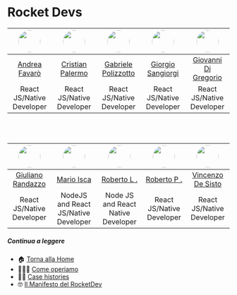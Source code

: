 # Rocket Devs

| <img src="https://github.com/andreafavaro-bitrocketdev.png" width="50px" style="border-radius: 50px"> | <img src="https://github.com/cristianpalermo-bitrocketdev.png" width="50px" style="border-radius: 50px"> | <img src="https://github.com/gabrielepolizzotto-bitrocketdev.png" width="50px" style="border-radius: 50px"> | <img src="https://github.com/giorgiosangiorgi-bitrocketdev.png" width="50px" style="border-radius: 50px"> | <img src="https://github.com/giovannidigregorio-bitrocketdev.png" width="50px" style="border-radius: 50px"> |
| :---------------------------------------------------------------------------------------------------: | :------------------------------------------------------------------------------------------------------: | :---------------------------------------------------------------------------------------------------------: | :-------------------------------------------------------------------------------------------------------: | :---------------------------------------------------------------------------------------------------------: |
|      [Andrea Favarò](https://github.com/bitRocket-dev/.github/blob/main/profile/cv/ANDREA_CV.MD)      |     [Cristian Palermo](https://github.com/bitRocket-dev/.github/blob/main/profile/cv/CRISTIAN_CV.md)     |     [Gabriele Polizzotto](https://github.com/bitRocket-dev/.github/blob/main/profile/cv/GABRIELE_CV.md)     |     [Giorgio Sangiorgi](https://github.com/bitRocket-dev/.github/blob/main/profile/cv/GIORGIO_CV.md)      |    [Giovanni Di Gregorio](https://github.com/bitRocket-dev/.github/blob/main/profile/cv/GIOVANNI_CV.md)     |
|                                       React JS/Native Developer                                       |                                        React JS/Native Developer                                         |                                          React JS/Native Developer                                          |                                         React JS/Native Developer                                         |                                          React JS/Native Developer                                          |

<div style="margin-bottom: 68px"></div>

| <img src="https://github.com/giulianorandazzo-bitrocketdev.png" width="50px" style="border-radius: 50px"> | <img src="https://github.com/marioisca-bitrocketdev.png" width="50px" style="border-radius: 50px"> | <img src="https://github.com/robertolaporta-bitrocketdev.png" width="50px" style="border-radius: 50px"> | <img src="https://github.com/robertoportaluri-bitrocketdev.png" width="50px" style="border-radius: 50px"> | <img src="https://github.com/vincenzodesisto-bitrocketdev.png" width="50px" style="border-radius: 50px"> |
| :-------------------------------------------------------------------------------------------------------: | :------------------------------------------------------------------------------------------------: | :-----------------------------------------------------------------------------------------------------: | :-------------------------------------------------------------------------------------------------------: | :------------------------------------------------------------------------------------------------------: |
|     [Giuliano Randazzo](https://github.com/bitRocket-dev/.github/blob/main/profile/cv/GIULIANO_CV.md)     |      [Mario Isca](https://github.com/bitRocket-dev/.github/blob/main/profile/cv/MARIO_CV.md)       |      [Roberto L .](https://github.com/bitRocket-dev/.github/blob/main/profile/cv/ROBERTO_L_CV.md)       |       [Roberto P .](https://github.com/bitRocket-dev/.github/blob/main/profile/cv/ROBERTO_P_CV.md)        |    [Vincenzo De Sisto](https://github.com/bitRocket-dev/.github/blob/main/profile/cv/VINCENZO_CV.md)     |
|                                         React JS/Native Developer                                         |                                NodeJS and React JS/Native Developer                                |                                   Node JS and React Native Developer                                    |                                         React JS/Native Developer                                         |                                        React JS/Native Developer                                         |

##### Continua a leggere

- 🏠 [Torna alla Home](https://github.com/bitRocket-dev)
- 👨🏻‍💻 [Come operiamo](https://github.com/bitRocket-dev/.github/blob/main/profile/ABOUT.md)
- 💪🏻 [Case histories](https://github.com/bitRocket-dev/.github/blob/main/profile/CASE_HISTORIES.md)
- 🤓 [Il Manifesto del RocketDev](https://github.com/bitRocket-dev/.github/blob/main/profile/MANIFEST.md)
